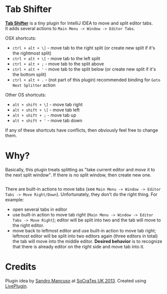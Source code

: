 Tab Shifter
====
[**Tab Shifter**](http://plugins.jetbrains.com/plugin/7475) is a tiny plugin for IntelliJ IDEA to move and split editor tabs.<br/>
It adds several actions to ``Main Menu -> Window -> Editor Tabs``.

OSX shortcuts:
 - ``ctrl + alt + \]`` - move tab to the right split (or create new split if it's the rightmost split)
 - ``ctrl + alt + \[`` - move tab to the left split
 - ``ctrl + alt + ;`` - move tab to the split above
 - ``ctrl + alt + '`` - move tab to the split below (or create new split if it's the bottom split)
 - ``ctrl + alt + .`` - (not part of this plugin) recommended binding for ``Goto Next Splitter`` action

Other OS shortcuts:
 - ``alt + shift + \]`` - move tab right
 - ``alt + shift + \[`` - move tab left
 - ``alt + shift + ;`` - move tab up
 - ``alt + shift + '`` - move tab down

If any of these shortcuts have conflicts, then obviously feel free to change them.


Why?
====
Basically, this plugin treats splitting as "take current editor and *move* it to the next split window".
If there is no split window, then create new one.

<img src="https://raw.githubusercontent.com/dkandalov/tab-shift/master/tab-shifter.gif" alt="" title="" align="center"/>

There are built-in actions to move tabs (see ``Main Menu -> Window -> Editor Tabs -> Move Right/Down``).
Unfortunately, they don't do the right thing. For example:
 - open several tabs in editor
 - use built-in action to move tab right (``Main Menu -> Window -> Editor Tabs -> Move Right``);
   editor will be split into two and the tab will move to the right editor.
 - move back to leftmost editor and use built-in action to move tab right;
   leftmost editor will be split into two editors again (three editors in total) 
   the tab will move into the middle editor. 
   **Desired behavior** is to recognize that there is already editor on the right side and move tab into it. 


Credits
====
Plugin idea by [Sandro Mancuso](https://twitter.com/sandromancuso) at [SoCraTes UK 2013](http://socratesuk.org).
Created using [LivePlugin](https://github.com/dkandalov/live-plugin).